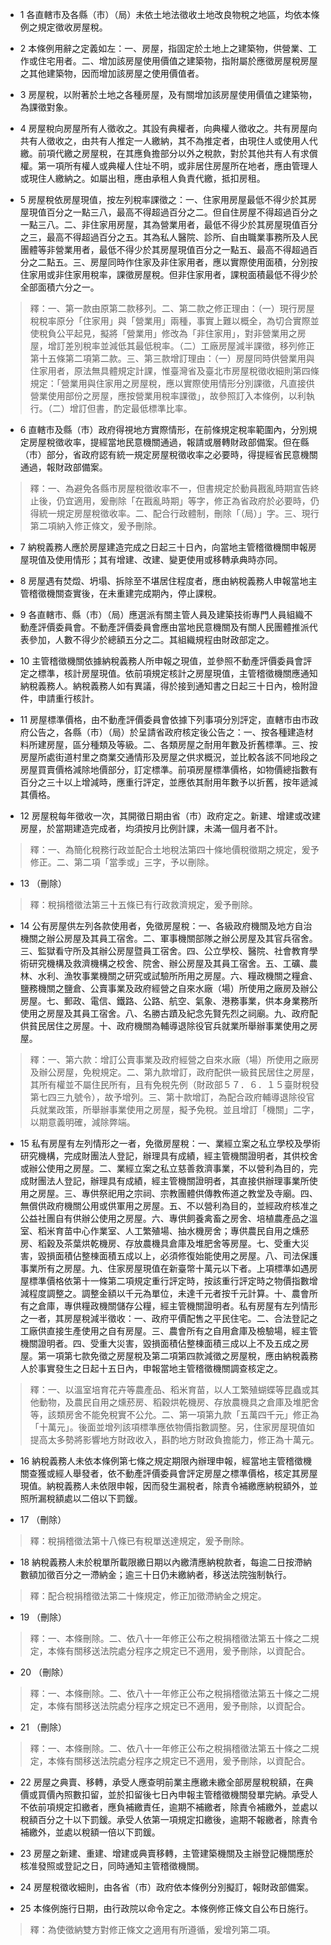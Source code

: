 * 1 各直轄市及各縣（市）（局）未依土地法徵收土地改良物稅之地區，均依本條例之規定徵收房屋稅。

* 2 本條例用辭之定義如左：一、房屋，指固定於土地上之建築物，供營業、工作或住宅用者。二、增加該房屋使用價值之建築物，指附屬於應徵房屋稅房屋之其他建築物，因而增加該房屋之使用價值者。

* 3 房屋稅，以附著於土地之各種房屋，及有關增加該房屋使用價值之建築物，為課徵對象。

* 4 房屋稅向房屋所有人徵收之。其設有典權者，向典權人徵收之。共有房屋向共有人徵收之，由共有人推定一人繳納，其不為推定者，由現住人或使用人代繳。前項代繳之房屋稅，在其應負擔部分以外之稅款，對於其他共有人有求償權。第一項所有權人或典權人住址不明，或非居住房屋所在地者，應由管理人或現住人繳納之。如屬出租，應由承租人負責代繳，抵扣房租。

* 5 房屋稅依房屋現值，按左列稅率課徵之：一、住家用房屋最低不得少於其房屋現值百分之一點三八，最高不得超過百分之二。但自住房屋不得超過百分之一點三八。二、非住家用房屋，其為營業用者，最低不得少於其房屋現值百分之三，最高不得超過百分之五。其為私人醫院、診所、自由職業事務所及人民團體等非營業用者，最低不得少於其房屋現值百分之一點五、最高不得超過百分之二點五。三、房屋同時作住家及非住家用者，應以實際使用面積，分別按住家用或非住家用稅率，課徵房屋稅。但非住家用者，課稅面積最低不得少於全部面積六分之一。

> 釋：一、第一款由原第二款移列。二、第二款之修正理由：（一）現行房屋稅稅率原分「住家用」與「營業用」兩種，事實上難以概全，為切合實際並使稅負公平起見，擬將「營業用」修改為「非住家用」，對非營業用之房屋，增訂差別稅率並減低其最低稅率。（二）工廠房屋減半課徵，移列修正第十五條第二項第二款。三、第三款增訂理由：（一）房屋同時供營業用與住家用者，原法無具體規定計課，惟臺灣省及臺北市房屋稅徵收細則第四條規定：「營業用與住家用之房屋稅，應以實際使用情形分別課徵，凡直接供營業使用部份之房屋，應按營業用稅率課徵」，故參照訂入本條例，以利執行。（二）增訂但書，酌定最低標準比率。

* 6 直轄市及縣（市）政府得視地方實際情形，在前條規定稅率範圍內，分別規定房屋稅徵收率，提經當地民意機關通過，報請或層轉財政部備案。但在縣（市）部分，省政府認有統一規定房屋稅徵收率之必要時，得提經省民意機關通過，報財政部備案。

> 釋：一、為避免各縣市房屋稅徵收率不一，但書規定於動員戡亂時期宣告終止後，仍宜適用，爰刪除「在戡亂時期」等字，修正為省政府於必要時，仍得統一規定房屋稅徵收率。二、配合行政體制，刪除「（局）」字。三、現行第二項納入修正條文，爰予刪除。

* 7 納稅義務人應於房屋建造完成之日起三十日內，向當地主管稽徵機關申報房屋現值及使用情形；其有增建、改建、變更使用或移轉承典時亦同。

* 8 房屋遇有焚燬、坍塌、拆除至不堪居住程度者，應由納稅義務人申報當地主管稽徵機關查實後，在未重建完成期內，停止課稅。

* 9 各直轄市、縣（市）（局）應選派有關主管人員及建築技術專門人員組織不動產評價委員會。不動產評價委員會應由當地民意機關及有關人民團體推派代表參加，人數不得少於總額五分之二。其組織規程由財政部定之。

* 10 主管稽徵機關依據納稅義務人所申報之現值，並參照不動產評價委員會評定之標準，核計房屋現值。依前項規定核計之房屋現值，主管稽徵機關應通知納稅義務人。納稅義務人如有異議，得於接到通知書之日起三十日內，檢附證件，申請重行核計。

* 11 房屋標準價格，由不動產評價委員會依據下列事項分別評定，直轄市由市政府公告之，各縣（市）（局）於呈請省政府核定後公告之：一、按各種建造材料所建房屋，區分種類及等級。二、各類房屋之耐用年數及折舊標準。三、按房屋所處街道村里之商業交通情形及房屋之供求概況，並比較各該不同地段之房屋買賣價格減除地價部分，訂定標準。前項房屋標準價格，如物價總指數有百分之三十以上增減時，應重行評定，並應依其耐用年數予以折舊，按年遞減其價格。

* 12 房屋稅每年徵收一次，其開徵日期由省（市）政府定之。新建、增建或改建房屋，於當期建造完成者，均須按月比例計課，未滿一個月者不計。

> 釋：一、為簡化稅務行政並配合土地稅法第四十條地價稅徵期之規定，爰予修正。二、第二項「當季或」三字，予以刪除。

* 13 （刪除）

> 釋：稅捐稽徵法第三十五條已有行政救濟規定，爰予刪除。

* 14 公有房屋供左列各款使用者，免徵房屋稅：一、各級政府機關及地方自治機關之辦公房屋及其員工宿舍。二、軍事機關部隊之辦公房屋及其官兵宿舍。三、監獄看守所及其辦公房屋暨員工宿舍。四、公立學校、醫院、社會教育學術研究機構及救濟機構之校舍、院舍、辦公房屋及其員工宿舍。五、工礦、農林、水利、漁牧事業機關之研究或試驗所所用之房屋。六、糧政機關之糧倉、鹽務機關之鹽倉、公賣事業及政府經營之自來水廠（場）所使用之廠房及辦公房屋。七、郵政、電信、鐵路、公路、航空、氣象、港務事業，供本身業務所使用之房屋及其員工宿舍。八、名勝古蹟及紀念先賢先烈之祠廟。九、政府配供貧民居住之房屋。十、政府機關為輔導退除役官兵就業所舉辦事業使用之房屋。

> 釋：一、第六款：增訂公賣事業及政府經營之自來水廠（場）所使用之廠房及辦公房屋，免稅規定。二、第九款增訂，政府配供一級貧民居住之房屋，其所有權並不屬住民所有，且有免稅先例（財政部５７．６．１５臺財稅發第七四三九號令），故予增列。三、第十款增訂，為配合政府輔導退除役官兵就業政策，所舉辦事業使用之房屋，擬予免稅。並且增訂「機關」二字，以期意義明確，減除弊端。

* 15 私有房屋有左列情形之一者，免徵房屋稅：一、業經立案之私立學校及學術研究機構，完成財團法人登記，辦理具有成績，經主管機關證明者，其供校舍或辦公使用之房屋。二、業經立案之私立慈善救濟事業，不以營利為目的，完成財團法人登記，辦理具有成績，經主管機關證明者，其直接供辦理事業所使用之房屋。三、專供祭祀用之宗祠、宗教團體供傳教佈道之教堂及寺廟。四、無償供政府機關公用或供軍用之房屋。五、不以營利為目的，並經政府核准之公益社團自有供辦公使用之房屋。六、專供飼養禽畜之房舍、培植農產品之溫室、稻米育苗中心作業室、人工繁殖場、抽水機房舍；專供農民自用之燻菸房、稻穀及茶葉烘乾機房、存放農機具倉庫及堆肥舍等房屋。七、受重大災害，毀損面積佔整棟面積五成以上，必須修復始能使用之房屋。八、司法保護事業所有之房屋。九、住家房屋現值在新臺幣十萬元以下者。上項標準如遇房屋標準價格依第十一條第二項規定重行評定時，按該重行評定時之物價指數增減程度調整之。調整金額以千元為單位，未達千元者按千元計算。十、農會所有之倉庫，專供糧政機關儲存公糧，經主管機關證明者。私有房屋有左列情形之一者，其房屋稅減半徵收：一、政府平價配售之平民住宅。二、合法登記之工廠供直接生產使用之自有房屋。三、農會所有之自用倉庫及檢驗場，經主管機關證明者。四、受重大災害，毀損面積佔整棟面積三成以上不及五成之房屋。第一項第七款免徵之房屋稅及第二項第四款減徵之房屋稅，應由納稅義務人於事實發生之日起十五日內，申報當地主管稽徵機關調查核定之。

> 釋：一、以溫室培育花卉等農產品、稻米育苗，以人工繁殖蝴蝶等昆蟲或其他動物，及農民自用之燻菸房、稻穀烘乾機房、存放農機具之倉庫及堆肥舍等，該類房舍不能免稅實不公允。二、第一項第九款「五萬四千元」修正為「十萬元」。後面並增列該項標準應依物價指數調整。另，住家房屋現值如提高太多勢將影響地方財政收入，斟酌地方財政負擔能力，修正為十萬元。

* 16 納稅義務人未依本條例第七條之規定期限內辦理申報，經當地主管稽徵機關查獲或經人舉發者，依不動產評價委員會評定房屋之標準價格，核定其房屋現值。納稅義務人未依限申報，因而發生漏稅者，除責令補繳應納稅額外，並照所漏稅額處以二倍以下罰鍰。

* 17 （刪除）

> 釋：稅捐稽徵法第十八條已有稅單送達規定，爰予刪除。

* 18 納稅義務人未於稅單所載限繳日期以內繳清應納稅款者，每逾二日按滯納數額加徵百分之一滯納金；逾三十日仍未繳納者，移送法院強制執行。

> 釋：配合稅捐稽徵法第二十條規定，修正加徵滯納金之規定。

* 19 （刪除）

> 釋：一、本條刪除。二、依八十一年修正公布之稅捐稽徵法第五十條之二規定，本條有關移送法院處分程序之規定已不適用，爰予刪除，以資配合。

* 20 （刪除）

> 釋：一、本條刪除。二、依八十一年修正公布之稅捐稽徵法第五十條之二規定，本條有關移送法院處分程序之規定已不適用，爰予刪除，以資配合。

* 21 （刪除）

> 釋：一、本條刪除。二、依八十一年修正公布之稅捐稽徵法第五十條之二規定，本條有關移送法院處分程序之規定已不適用，爰予刪除，以資配合。

* 22 房屋之典賣、移轉，承受人應查明前業主應繳未繳全部房屋稅稅額，在典價或買價內照數扣留，並於扣留後七日內申報主管稽徵機關發單完納。承受人不依前項規定扣繳者，應負補繳責任，逾期不補繳者，除責令補繳外，並處以稅額百分之十以下罰鍰。承受人依第一項規定扣繳後，逾期不報繳者，除責令補繳外，並處以稅額一倍以下罰鍰。

* 23 房屋之新建、重建、增建或典賣移轉，主管建築機關及主辦登記機關應於核准發照或登記之日，同時通知主管稽徵機關。

* 24 房屋稅徵收細則，由各省（市）政府依本條例分別擬訂，報財政部備案。

* 25 本條例施行日期，由行政院以命令定之。本條例修正條文自公布日施行。

> 釋：為使徵納雙方對修正條文之適用有所遵循，爰增列第二項。

